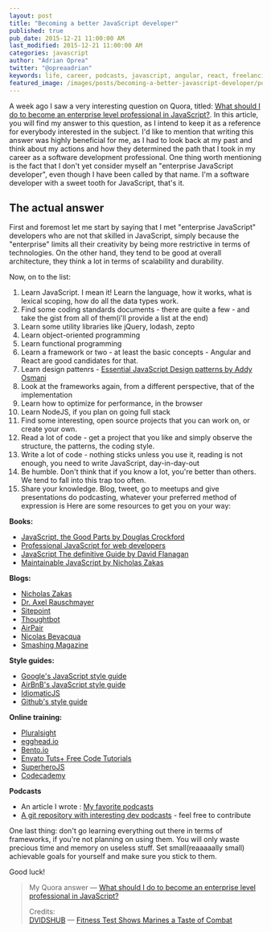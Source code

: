 ```yaml
---
layout: post
title: "Becoming a better JavaScript developer"
published: true
pub_date: 2015-12-21 11:00:00 AM
last_modified: 2015-12-21 11:00:00 AM
categories: javascript
author: "Adrian Oprea"
twitter: "@opreaadrian"
keywords: life, career, podcasts, javascript, angular, react, freelancing, frameworks
featured_image: /images/posts/becoming-a-better-javascript-developer/post.jpg
---
```


A week ago I saw a very interesting question on Quora, titled:  [What should I do to become an enterprise level professional in JavaScript?](https://www.quora.com/What-should-I-do-to-become-an-enterprise-level-professional-in-JavaScript/). In this article, you will find my answer to this question, as I intend to keep it as a reference for everybody interested in the subject. I'd like to mention that writing this answer was highly beneficial for me, as I had to look back at my past and think about my actions and how they determined the path that I took in my career as a software development professional.
One thing worth mentioning is the fact that I don't yet consider myself an "enterprise JavaScript developer", even though I have been called by that name. I'm a software developer with a sweet tooth for JavaScript, that's it.

## The actual answer
First and foremost let me start by saying that I met "enterprise JavaScript" developers who are not that skilled in JavaScript, simply because the "enterprise" limits all their creativity by being more restrictive in terms of technologies.
On the other hand, they tend to be good at overall architecture, they think a lot in terms of scalability and durability.

Now, on to the list:

1. Learn JavaScript. I mean it! Learn the language, how it works, what is lexical scoping, how do all the data types work.
2. Find some coding standards documents - there are quite a few - and take the gist from all of them(i'll provide a list at the end)
3. Learn some utility libraries like jQuery, lodash,  zepto
4. Learn object-oriented programming
5. Learn functional programming
6. Learn a framework or two - at least the basic concepts - Angular and React are good candidates for that.
7. Learn design pattenrs - [Essential JavaScript Design patterns by Addy Osmani](http://addyosmani.com/resources/essentialjsdesignpatterns/book/)
8. Look at the frameworks again, from a different perspective, that of the implementation
9. Learn how to optimize for performance, in the browser
10. Learn NodeJS, if you plan on going full stack
11. Find some interesting, open source projects that you can work on, or create your own.
12. Read a lot of code - get a project that you like and simply observe the structure, the patterns, the coding style.
13. Write a lot of code - nothing sticks unless you use it, reading is not enough, you need to write JavaScript, day-in-day-out
14. Be humble. Don't think that if you know a lot, you're better than others. We tend to fall into this trap too often.
15. Share your knowledge. Blog, tweet, go to meetups and give presentations do podcasting, whatever your preferred method of expression is
Here are some resources to get you on your way:

**Books:**

* [JavaScript, the Good Parts by Douglas Crockford](http://shop.oreilly.com/product/9780596517748.do)
* [Professional JavaScript for web developers](http://shop.oreilly.com/product/9781118026694.do)
* [JavaScript The definitive Guide by David Flanagan](http://shop.oreilly.com/product/9780596805531.do)
* [Maintainable JavaScript by Nicholas Zakas](http://shop.oreilly.com/product/0636920025245.do)

**Blogs:**

* [Nicholas Zakas](https://www.nczonline.net)
* [Dr. Axel Rauschmayer](http://www.2ality.com/)
* [Sitepoint](http://www.sitepoint.com/)
* [Thoughtbot](https://robots.thoughtbot.com/)
* [AirPair](https://www.airpair.com)
* [Nicolas Bevacqua](https://ponyfoo.com/)
* [Smashing Magazine](http://www.smashingmagazine.com/)

**Style guides:**

* [Google's JavaScript style guide](https://google.github.io/styleguide/javascriptguide.xml)
* [AirBnB's JavaScript style guide](https://github.com/airbnb/javascript)
* [IdiomaticJS](https://github.com/rwaldron/idiomatic.js/)
* [Github's style guide](https://github.com/styleguide/javascript)

**Online training:**

* [Pluralsight](http://pluralsight.com)
* [egghead.io](http://egghead.io)
* [Bento.io](https://www.bento.io/)
* [Envato Tuts+ Free Code Tutorials](http://code.tutsplus.com/)
* [SuperheroJS](http://superherojs.com/)
* [Codecademy](https://www.codecademy.com/)

**Podcasts**

* An article I wrote : [My favorite podcasts](https://codesi.nz/my-favorite-podcasts/)
* [A git repository with interesting dev podcasts](https://github.com/opreaadrian/great-podcasts) - feel free to contribute

One last thing: don't go learning everything out there in terms of frameworks, if you're not planning on using them.
You will only waste precious time and memory on useless stuff. Set small(reaaaaally small) achievable goals for yourself and make sure you stick to them.

Good luck!

> My Quora answer &mdash; [What should I do to become an enterprise level professional in JavaScript?](https://www.quora.com/What-should-I-do-to-become-an-enterprise-level-professional-in-JavaScript/answer/Adrian-Oprea)
>  
> Credits:  
> [DVIDSHUB](https://www.flickr.com/photos/dvids/) &mdash; [Fitness Test Shows Marines a Taste of Combat](https://flic.kr/p/5KpvAf)
